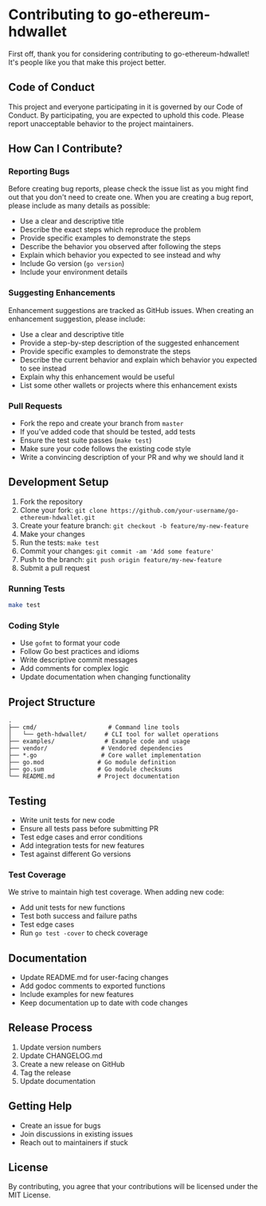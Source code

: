 # Contributing to go-ethereum-hdwallet

First off, thank you for considering contributing to go-ethereum-hdwallet! It's people like you that make this project better.

## Code of Conduct

This project and everyone participating in it is governed by our Code of Conduct. By participating, you are expected to uphold this code. Please report unacceptable behavior to the project maintainers.

## How Can I Contribute?

### Reporting Bugs

Before creating bug reports, please check the issue list as you might find out that you don't need to create one. When you are creating a bug report, please include as many details as possible:

* Use a clear and descriptive title
* Describe the exact steps which reproduce the problem
* Provide specific examples to demonstrate the steps
* Describe the behavior you observed after following the steps
* Explain which behavior you expected to see instead and why
* Include Go version (`go version`)
* Include your environment details

### Suggesting Enhancements

Enhancement suggestions are tracked as GitHub issues. When creating an enhancement suggestion, please include:

* Use a clear and descriptive title
* Provide a step-by-step description of the suggested enhancement
* Provide specific examples to demonstrate the steps
* Describe the current behavior and explain which behavior you expected to see instead
* Explain why this enhancement would be useful
* List some other wallets or projects where this enhancement exists

### Pull Requests

* Fork the repo and create your branch from `master`
* If you've added code that should be tested, add tests
* Ensure the test suite passes (`make test`)
* Make sure your code follows the existing code style
* Write a convincing description of your PR and why we should land it

## Development Setup

1. Fork the repository
2. Clone your fork: `git clone https://github.com/your-username/go-ethereum-hdwallet.git`
3. Create your feature branch: `git checkout -b feature/my-new-feature`
4. Make your changes
5. Run the tests: `make test`
6. Commit your changes: `git commit -am 'Add some feature'`
7. Push to the branch: `git push origin feature/my-new-feature`
8. Submit a pull request

### Running Tests

```bash
make test
```

### Coding Style

* Use `gofmt` to format your code
* Follow Go best practices and idioms
* Write descriptive commit messages
* Add comments for complex logic
* Update documentation when changing functionality

## Project Structure

```
.
├── cmd/                    # Command line tools
│   └── geth-hdwallet/     # CLI tool for wallet operations
├── examples/              # Example code and usage
├── vendor/               # Vendored dependencies
├── *.go                  # Core wallet implementation
├── go.mod               # Go module definition
├── go.sum               # Go module checksums
└── README.md            # Project documentation
```

## Testing

* Write unit tests for new code
* Ensure all tests pass before submitting PR
* Test edge cases and error conditions
* Add integration tests for new features
* Test against different Go versions

### Test Coverage

We strive to maintain high test coverage. When adding new code:

* Add unit tests for new functions
* Test both success and failure paths
* Test edge cases
* Run `go test -cover` to check coverage

## Documentation

* Update README.md for user-facing changes
* Add godoc comments to exported functions
* Include examples for new features
* Keep documentation up to date with code changes

## Release Process

1. Update version numbers
2. Update CHANGELOG.md
3. Create a new release on GitHub
4. Tag the release
5. Update documentation

## Getting Help

* Create an issue for bugs
* Join discussions in existing issues
* Reach out to maintainers if stuck

## License

By contributing, you agree that your contributions will be licensed under the MIT License. 